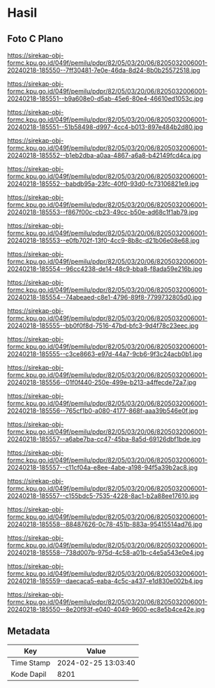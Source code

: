 # Hasil

## Foto C Plano

https://sirekap-obj-formc.kpu.go.id/049f/pemilu/pdpr/82/05/03/20/06/8205032006001-20240218-185550--7ff30481-7e0e-46da-8d24-8b0b25572518.jpg

https://sirekap-obj-formc.kpu.go.id/049f/pemilu/pdpr/82/05/03/20/06/8205032006001-20240218-185551--b9a608e0-d5ab-45e6-80e4-46610ed1053c.jpg

https://sirekap-obj-formc.kpu.go.id/049f/pemilu/pdpr/82/05/03/20/06/8205032006001-20240218-185551--51b58498-d997-4cc4-b013-897e484b2d80.jpg

https://sirekap-obj-formc.kpu.go.id/049f/pemilu/pdpr/82/05/03/20/06/8205032006001-20240218-185552--b1eb2dba-a0aa-4867-a6a8-b42149fcd4ca.jpg

https://sirekap-obj-formc.kpu.go.id/049f/pemilu/pdpr/82/05/03/20/06/8205032006001-20240218-185552--babdb95a-23fc-40f0-93d0-fc73106821e9.jpg

https://sirekap-obj-formc.kpu.go.id/049f/pemilu/pdpr/82/05/03/20/06/8205032006001-20240218-185553--f867f00c-cb23-49cc-b50e-ad68c1f1ab79.jpg

https://sirekap-obj-formc.kpu.go.id/049f/pemilu/pdpr/82/05/03/20/06/8205032006001-20240218-185553--e0fb702f-13f0-4cc9-8b8c-d21b06e08e68.jpg

https://sirekap-obj-formc.kpu.go.id/049f/pemilu/pdpr/82/05/03/20/06/8205032006001-20240218-185554--96cc4238-de14-48c9-bba8-f8ada59e216b.jpg

https://sirekap-obj-formc.kpu.go.id/049f/pemilu/pdpr/82/05/03/20/06/8205032006001-20240218-185554--74abeaed-c8e1-4796-89f8-7799732805d0.jpg

https://sirekap-obj-formc.kpu.go.id/049f/pemilu/pdpr/82/05/03/20/06/8205032006001-20240218-185555--bb0f0f8d-7516-47bd-bfc3-9d4f78c23eec.jpg

https://sirekap-obj-formc.kpu.go.id/049f/pemilu/pdpr/82/05/03/20/06/8205032006001-20240218-185555--c3ce8663-e97d-44a7-9cb6-9f3c24acb0b1.jpg

https://sirekap-obj-formc.kpu.go.id/049f/pemilu/pdpr/82/05/03/20/06/8205032006001-20240218-185556--01f0f440-250e-499e-b213-a4ffecde72a7.jpg

https://sirekap-obj-formc.kpu.go.id/049f/pemilu/pdpr/82/05/03/20/06/8205032006001-20240218-185556--765cf1b0-a080-4177-868f-aaa39b546e0f.jpg

https://sirekap-obj-formc.kpu.go.id/049f/pemilu/pdpr/82/05/03/20/06/8205032006001-20240218-185557--a6abe7ba-cc47-45ba-8a5d-69126dbf1bde.jpg

https://sirekap-obj-formc.kpu.go.id/049f/pemilu/pdpr/82/05/03/20/06/8205032006001-20240218-185557--c11cf04a-e8ee-4abe-a198-94f5a39b2ac8.jpg

https://sirekap-obj-formc.kpu.go.id/049f/pemilu/pdpr/82/05/03/20/06/8205032006001-20240218-185557--c155bdc5-7535-4228-8ac1-b2a88ee17610.jpg

https://sirekap-obj-formc.kpu.go.id/049f/pemilu/pdpr/82/05/03/20/06/8205032006001-20240218-185558--88487626-0c78-451b-883a-95415514ad76.jpg

https://sirekap-obj-formc.kpu.go.id/049f/pemilu/pdpr/82/05/03/20/06/8205032006001-20240218-185558--738d007b-975d-4c58-a01b-c4e5a543e0e4.jpg

https://sirekap-obj-formc.kpu.go.id/049f/pemilu/pdpr/82/05/03/20/06/8205032006001-20240218-185559--daecaca5-eaba-4c5c-a437-e1d830e002b4.jpg

https://sirekap-obj-formc.kpu.go.id/049f/pemilu/pdpr/82/05/03/20/06/8205032006001-20240218-185550--8e20f93f-e040-4049-9600-ec8e5b4ce42e.jpg


## Metadata

| Key        | Value               |
| ---------- | ------------------- |
| Time Stamp | 2024-02-25 13:03:40 |
| Kode Dapil | 8201                |



